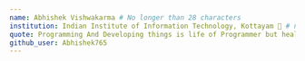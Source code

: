 ```yaml
---
name: Abhishek Vishwakarma # No longer than 28 characters
institution: Indian Institute of Information Technology, Kottayam 🚩 # no longer than 58 characters
quote: Programming And Developing things is life of Programmer but health is first # no longer than 100 characters, avoid using quotes(") to guarantee the format remains the same.
github_user: Abhishek765
---
```


